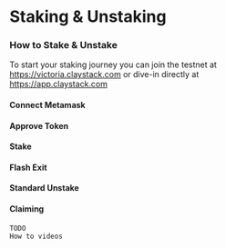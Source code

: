 # Staking & Unstaking

### How to Stake & Unstake

To start your staking journey you can join the testnet at https://victoria.claystack.com or dive-in directly at https://app.claystack.com

#### Connect Metamask

#### Approve Token

#### Stake

#### Flash Exit

#### Standard Unstake

#### Claiming
```
TODO
How to videos
```
